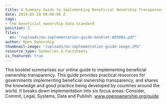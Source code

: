 ```yaml
---
title: A Summary Guide to Implementing Beneficial Ownership Transparency
date: 2019-05-20 00:00:00 Z
tags:
- the beneficial ownership data standard
position: 3
files:
  en: "/uploads/oo-implementation-guide-booklet-68508a.pdf"
author: Open Ownership
thumbnail-image: "/uploads/oo-implementation-guide-image.JPG"
resource_type: Summaries & Factsheets
is_featured: true
---
```


This booklet summarises our online guide to implementing beneficial ownership transparency. This guide provides practical resources for governments implementing beneficial ownership transparency, and shares the knowledge and good practice being developed by countries around the world. It breaks down implementation into six focus areas: Consider, Commit, Legal, Systems, Data and Publish. www.openownership.org/guide
